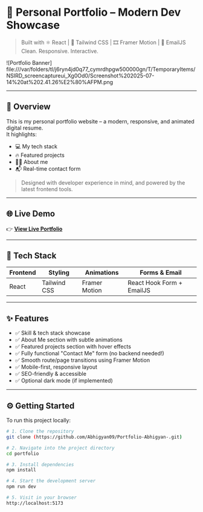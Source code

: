 # 🚀 Personal Portfolio – Modern Dev Showcase

> Built with ⚛️ React | 🎨 Tailwind CSS | 🎞️ Framer Motion | 📩 EmailJS  
> Clean. Responsive. Interactive.

![Portfolio Banner] file:///var/folders/tl/j6ryn4jd0q77_cymrdhpgw500000gn/T/TemporaryItems/NSIRD_screencaptureui_Xg0Od0/Screenshot%202025-07-14%20at%202.41.26%E2%80%AFPM.png <!-- Optional: Add your banner or remove this line -->

---

## 📌 Overview

This is my personal portfolio website – a modern, responsive, and animated digital resume.  
It highlights:

- 💻 My tech stack
- 🔥 Featured projects
- 👨‍💼 About me
- 📬 Real-time contact form

> Designed with developer experience in mind, and powered by the latest frontend tools.

---

## 🌐 Live Demo

👉 [**View Live Portfolio**](https://your-portfolio-link.com)

---

## 🧰 Tech Stack

| Frontend        | Styling       | Animations       | Forms & Email |
|-----------------|---------------|------------------|---------------|
| React           | Tailwind CSS  | Framer Motion    | React Hook Form + EmailJS |

---

## ✨ Features

- ✅ Skill & tech stack showcase
- ✅ About Me section with subtle animations
- ✅ Featured projects section with hover effects
- ✅ Fully functional "Contact Me" form (no backend needed!)
- ✅ Smooth route/page transitions using Framer Motion
- ✅ Mobile-first, responsive layout
- ✅ SEO-friendly & accessible
- ✅ Optional dark mode (if implemented)

---

## ⚙️ Getting Started

To run this project locally:

```bash
# 1. Clone the repository
git clone (https://github.com/Abhigyan09/Portfolio-Abhigyan-.git)

# 2. Navigate into the project directory
cd portfolio

# 3. Install dependencies
npm install

# 4. Start the development server
npm run dev

# 5. Visit in your browser
http://localhost:5173
